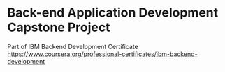 # Back-end Application Development Capstone Project

Part of IBM Backend Development Certificate
https://www.coursera.org/professional-certificates/ibm-backend-development
